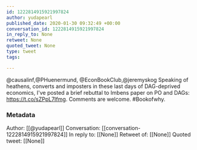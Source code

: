 ```yaml
---
id: 1222814915921997824
author: yudapearl
published_date: 2020-01-30 09:32:49 +00:00
conversation_id: 1222814915921997824
in_reply_to: None
retweet: None
quoted_tweet: None
type: tweet
tags:

---
```


@causalinf,@PHuenermund, @EconBookClub,@jeremyskog 
Speaking of heathens, converts and imposters in these
last days of DAG-deprived economics, I've
posted a brief rebuttal to Imbens paper on PO and
DAGs: https://t.co/sZPpL7Ifmg. Comments are welcome.
#Bookofwhy.

### Metadata

Author: [[@yudapearl]]
Conversation: [[conversation-1222814915921997824]]
In reply to: [[None]]
Retweet of: [[None]]
Quoted tweet: [[None]]
